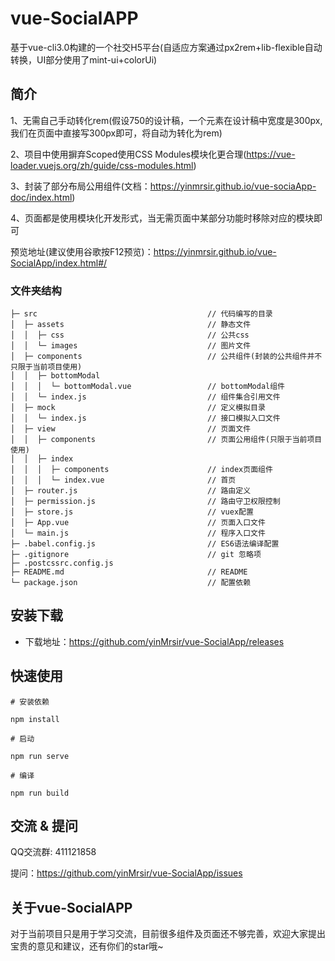 # vue-SocialAPP

基于vue-cli3.0构建的一个社交H5平台(自适应方案通过px2rem+lib-flexible自动转换，UI部分使用了mint-ui+colorUi)

## 简介

1、无需自己手动转化rem(假设750的设计稿，一个元素在设计稿中宽度是300px, 我们在页面中直接写300px即可，将自动为转化为rem)

2、项目中使用摒弃Scoped使用CSS Modules模块化更合理(https://vue-loader.vuejs.org/zh/guide/css-modules.html)

3、封装了部分布局公用组件(文档：https://yinmrsir.github.io/vue-sociaApp-doc/index.html)

4、页面都是使用模块化开发形式，当无需页面中某部分功能时移除对应的模块即可

预览地址(建议使用谷歌按F12预览)：https://yinmrsir.github.io/vue-SocialApp/index.html#/

### 文件夹结构
```
├─ src                                      // 代码编写的目录
│  ├─ assets                                // 静态文件
│  │  ├─ css                                // 公共css
│  │  └─ images                             // 图片文件
│  ├─ components                            // 公共组件(封装的公共组件并不只限于当前项目使用)
│  │  ├─ bottomModal
│  │  │	 └─ bottomModal.vue                 // bottomModal组件
│  │  └─ index.js                           // 组件集合引用文件
│  ├─ mock                                  // 定义模拟目录
│  │  └─ index.js                           // 接口模拟入口文件
│  ├─ view                                  // 页面文件
│  │  ├─ components                         // 页面公用组件(只限于当前项目使用)
│  │  ├─ index
│  │  │  ├─ components                      // index页面组件
│  │  │  └─ index.vue                       // 首页
│  ├─ router.js                             // 路由定义
│  ├─ permission.js                         // 路由守卫权限控制
│  ├─ store.js                              // vuex配置
│  ├─ App.vue                               // 页面入口文件
│  └─ main.js                               // 程序入口文件
├─ .babel.config.js                         // ES6语法编译配置
├─ .gitignore                               // git 忽略项
├─ .postcssrc.config.js
├─ README.md                                // README
└─ package.json                             // 配置依赖
```

## 安装下载

- 下载地址：https://github.com/yinMrsir/vue-SocialApp/releases

## 快速使用

```
# 安装依赖

npm install

# 启动

npm run serve

# 编译

npm run build
```

## 交流 & 提问

QQ交流群: 411121858

提问：https://github.com/yinMrsir/vue-SocialApp/issues

## 关于vue-SocialAPP

对于当前项目只是用于学习交流，目前很多组件及页面还不够完善，欢迎大家提出宝贵的意见和建议，还有你们的star哦~
